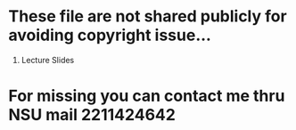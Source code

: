 # These file are not shared publicly for avoiding copyright issue...
01. Lecture Slides

# For missing you can contact me thru NSU mail 2211424642